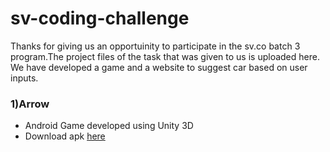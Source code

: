 # sv-coding-challenge

Thanks for giving us an opportuinity to participate in the sv.co batch 3 program.The project files of the task that was given to us is uploaded here. We have developed a game and a website to suggest car based on user inputs.

<h3>1)Arrow </h3>
 <ul>
<li>Android Game developed using Unity 3D </li>
<li> Download apk <a href="https://drive.google.com/file/d/0Bzo_5WOGtJ2mMVMwZy01RS1qUms/view?usp=sharing">here</a></li>
</ul>
